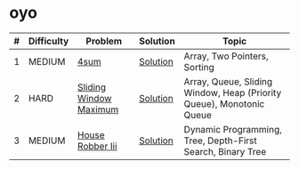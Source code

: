 # oyo

| # | Difficulty | Problem | Solution | Topic |
|---|------------|---------|----------|--------|
| 1 | MEDIUM | [4sum](https://leetcode.com/problems/4sum) | [Solution](../coding/algorithms/TwoPointerSum.java) | Array, Two Pointers, Sorting |
| 2 | HARD | [Sliding Window Maximum](https://leetcode.com/problems/sliding-window-maximum) | [Solution](../coding/datastructures/stackAndQueue/MinStack.java) | Array, Queue, Sliding Window, Heap (Priority Queue), Monotonic Queue |
| 3 | MEDIUM | [House Robber Iii](https://leetcode.com/problems/house-robber-iii) | [Solution](../coding/datastructures/binaryTree/HouseRobberIII.java) | Dynamic Programming, Tree, Depth-First Search, Binary Tree |
